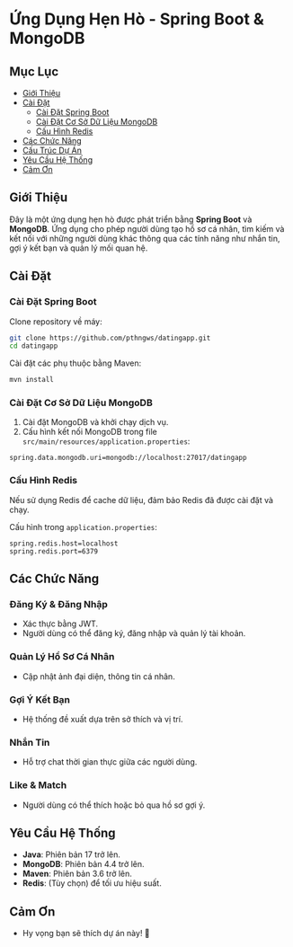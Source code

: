 # Ứng Dụng Hẹn Hò - Spring Boot & MongoDB

## Mục Lục
- [Giới Thiệu](#giới-thiệu)
- [Cài Đặt](#cài-đặt)
  - [Cài Đặt Spring Boot](#cài-đặt-spring-boot)
  - [Cài Đặt Cơ Sở Dữ Liệu MongoDB](#cài-đặt-cơ-sở-dữ-liệu-mongodb)
  - [Cấu Hình Redis](#cấu-hình-redis)
- [Các Chức Năng](#các-chức-năng)
- [Cấu Trúc Dự Án](#cấu-trúc-dự-án)
- [Yêu Cầu Hệ Thống](#yêu-cầu-hệ-thống)
- [Cảm Ơn](#cảm-ơn)

## Giới Thiệu

Đây là một ứng dụng hẹn hò được phát triển bằng **Spring Boot** và **MongoDB**. Ứng dụng cho phép người dùng tạo hồ sơ cá nhân, tìm kiếm và kết nối với những người dùng khác thông qua các tính năng như nhắn tin, gợi ý kết bạn và quản lý mối quan hệ.

## Cài Đặt

### Cài Đặt Spring Boot

Clone repository về máy:

```bash
git clone https://github.com/pthngws/datingapp.git
cd datingapp
```

Cài đặt các phụ thuộc bằng Maven:

```bash
mvn install
```

### Cài Đặt Cơ Sở Dữ Liệu MongoDB

1. Cài đặt MongoDB và khởi chạy dịch vụ.
2. Cấu hình kết nối MongoDB trong file `src/main/resources/application.properties`:

```properties
spring.data.mongodb.uri=mongodb://localhost:27017/datingapp
```

### Cấu Hình Redis

Nếu sử dụng Redis để cache dữ liệu, đảm bảo Redis đã được cài đặt và chạy.

Cấu hình trong `application.properties`:

```properties
spring.redis.host=localhost
spring.redis.port=6379
```

## Các Chức Năng

### Đăng Ký & Đăng Nhập
- Xác thực bằng JWT.
- Người dùng có thể đăng ký, đăng nhập và quản lý tài khoản.

### Quản Lý Hồ Sơ Cá Nhân
- Cập nhật ảnh đại diện, thông tin cá nhân.

### Gợi Ý Kết Bạn
- Hệ thống đề xuất dựa trên sở thích và vị trí.

### Nhắn Tin
- Hỗ trợ chat thời gian thực giữa các người dùng.

### Like & Match
- Người dùng có thể thích hoặc bỏ qua hồ sơ gợi ý.

## Yêu Cầu Hệ Thống

- **Java**: Phiên bản 17 trở lên.
- **MongoDB**: Phiên bản 4.4 trở lên.
- **Maven**: Phiên bản 3.6 trở lên.
- **Redis**: (Tùy chọn) để tối ưu hiệu suất.

## Cảm Ơn

- Hy vọng bạn sẽ thích dự án này! 🚀

